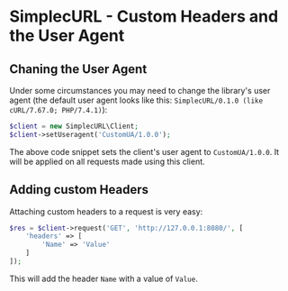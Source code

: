 # SimplecURL - Custom Headers and the User Agent

## Chaning the User Agent

Under some circumstances you may need to change the library's user agent (the default user agent looks like this: `SimplecURL/0.1.0 (like cURL/7.67.0; PHP/7.4.1)`):

```php
$client = new SimplecURL\Client;
$client->setUseragent('CustomUA/1.0.0');
```

The above code snippet sets the client's user agent to `CustomUA/1.0.0`. It will be applied on all requests made using this client.

## Adding custom Headers

Attaching custom headers to a request is very easy:

```php
$res = $client->request('GET', 'http://127.0.0.1:8080/', [
    'headers' => [
        'Name' => 'Value'
    ]
]);
```

This will add the header `Name` with a value of `Value`.
